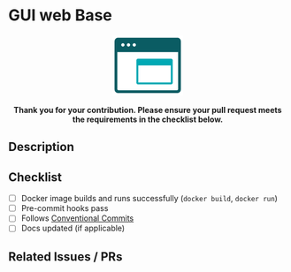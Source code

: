 # GUI web Base

<div align="center">
  <img src="https://raw.githubusercontent.com/Aandree5/gui-web-base/refs/heads/main/images/logo_128.png" alt="Logo" />
  
  <b>Thank you for your contribution.  Please ensure your pull request meets the requirements in the checklist below.</b>
</div>

## Description
<!-- Concise description of what this PR does -->

## Checklist

- [ ] Docker image builds and runs successfully (`docker build`, `docker run`)
- [ ] Pre-commit hooks pass
- [ ] Follows [Conventional Commits](https://www.conventionalcommits.org/)
- [ ] Docs updated (if applicable)

## Related Issues / PRs
<!-- Link to any related discussions -->
